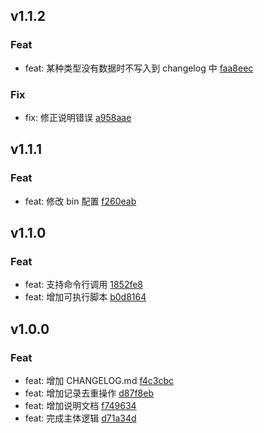 ## v1.1.2

### Feat
- feat: 某种类型没有数据时不写入到 changelog 中 [faa8eec](https://hub.com/x-dirve/changelog/commit/faa8eec53039bf0c0cd2729a42f0d1bf4764a1a6)

### Fix
- fix: 修正说明错误 [a958aae](https://hub.com/x-dirve/changelog/commit/a958aae197af1472ebb1717db88d8183fe2d8b19)

## v1.1.1

### Feat
- feat: 修改 bin 配置 [f260eab](https://hub.com/x-dirve/changelog/commit/f260eabe0a645b12cc090563ff856b2230ab90f3)

## v1.1.0

### Feat
- feat: 支持命令行调用 [1852fe8](https://hub.com/x-dirve/changelog/commit/1852fe8d47214808a9467e5421f458d97c789c3c)
- feat: 增加可执行脚本 [b0d8164](https://hub.com/x-dirve/changelog/commit/b0d8164a2cd698bdf7c8264752a130b504fbbf35)

## v1.0.0

### Feat
- feat: 增加 CHANGELOG.md [f4c3cbc](https://hub.com/x-dirve/changelog/commit/f4c3cbcb47907ee4dc881aacbb997831dee19e70)
- feat: 增加记录去重操作 [d87f8eb](https://hub.com/x-dirve/changelog/commit/d87f8eb4cbf96acf6c54813f5d1be9e0ef807cd6)
- feat: 增加说明文档 [f749634](https://hub.com/x-dirve/changelog/commit/f7496341587a40faae2515059086d79ca71e853a)
- feat: 完成主体逻辑 [d71a34d](https://hub.com/x-dirve/changelog/commit/d71a34d8801541dcbf8bd5b50be3608226df158c)

